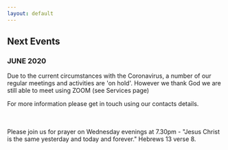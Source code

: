 ```yaml
---
layout: default
---
```


## **Next Events**

### **JUNE 2020**

Due to the current circumstances with the Coronavirus, a number of our regular meetings and activities are 'on hold'.
However we thank God we are still able to meet using ZOOM (see Services page)

For more information please get in touch using our contacts details.

<br/>
<br/>
Please join us for prayer on Wednesday evenings at 7.30pm
-
"Jesus Christ is the same yesterday and today and forever." Hebrews 13 verse 8.
